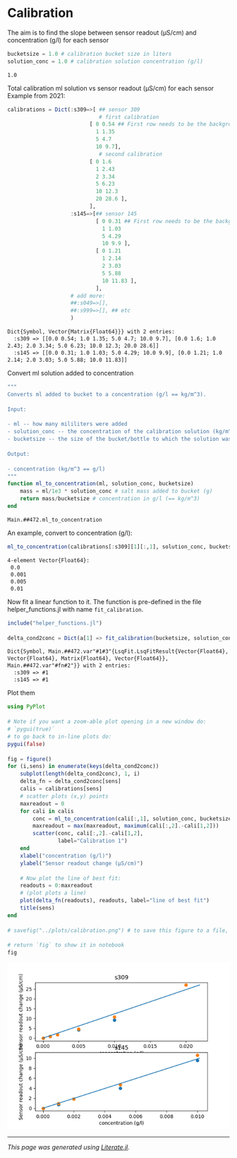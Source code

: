 # Calibration

The aim is to find the slope between sensor readout (μS/cm) and concentration (g/l) for each sensor

````julia
bucketsize = 1.0 # calibration bucket size in liters
solution_conc = 1.0 # calibration solution concentration (g/l)
````

````
1.0
````

Total calibration ml solution vs sensor readout (μS/cm) for each sensor
Example from 2021:

````julia
calibrations = Dict(:s309=>[ ## sensor 309
                             # first calibration
                          [ 0 0.54 ## First row needs to be the background reading!
                            1 1.35
                            5 4.7
                            10 9.7],
                             # second calibration
                          [ 0 1.6
                            1 2.43
                            2 3.34
                            5 6.23
                            10 12.3
                            20 28.6 ],
                          ],
                    :s145=>[## sensor 145
                            [ 0 0.31 ## First row needs to be the background reading!
                              1 1.03
                              5 4.29
                              10 9.9 ],
                            [ 0 1.21
                              1 2.14
                              2 3.03
                              5 5.88
                              10 11.83 ],
                            ],
                    # add more:
                    ##:s049=>[],
                    ##:s999=>[], ## etc
                    )
````

````
Dict{Symbol, Vector{Matrix{Float64}}} with 2 entries:
  :s309 => [[0.0 0.54; 1.0 1.35; 5.0 4.7; 10.0 9.7], [0.0 1.6; 1.0 2.43; 2.0 3.34; 5.0 6.23; 10.0 12.3; 20.0 28.6]]
  :s145 => [[0.0 0.31; 1.0 1.03; 5.0 4.29; 10.0 9.9], [0.0 1.21; 1.0 2.14; 2.0 3.03; 5.0 5.88; 10.0 11.83]]
````

Convert ml solution added to concentration

````julia
"""
Converts ml added to bucket to a concentration (g/l == kg/m^3).

Input:

- ml -- how many mililiters were added
- solution_conc -- the concentration of the calibration solution (kg/m^3 == g/l)
- bucketsize -- the size of the bucket/bottle to which the solution was added (l)

Output:

- concentration (kg/m^3 == g/l)
"""
function ml_to_concentration(ml, solution_conc, bucketsize)
    mass = ml/1e3 * solution_conc # salt mass added to bucket (g)
    return mass/bucketsize # concentration in g/l (== kg/m^3)
end
````

````
Main.##472.ml_to_concentration
````

An example, convert to concentration (g/l):

````julia
ml_to_concentration(calibrations[:s309][1][:,1], solution_conc, bucketsize)
````

````
4-element Vector{Float64}:
 0.0
 0.001
 0.005
 0.01
````

Now fit a linear function to it.  The function is pre-defined in the file helper_functions.jl with
name `fit_calibration`.

````julia
include("helper_functions.jl")

delta_cond2conc = Dict(a[1] => fit_calibration(bucketsize, solution_conc, a[2]...) for a in pairs(calibrations))
````

````
Dict{Symbol, Main.##472.var"#1#3"{LsqFit.LsqFitResult{Vector{Float64}, Vector{Float64}, Matrix{Float64}, Vector{Float64}}, Main.##472.var"#fn#2"}} with 2 entries:
  :s309 => #1
  :s145 => #1
````

Plot them

````julia
using PyPlot

# Note if you want a zoom-able plot opening in a new window do:
# `pygui(true)`
# to go back to in-line plots do:
pygui(false)

fig = figure()
for (i,sens) in enumerate(keys(delta_cond2conc))
    subplot(length(delta_cond2conc), 1, i)
    delta_fn = delta_cond2conc[sens]
    calis = calibrations[sens]
    # scatter plots (x,y) points
    maxreadout = 0
    for cali in calis
        conc = ml_to_concentration(cali[:,1], solution_conc, bucketsize)
        maxreadout = max(maxreadout, maximum(cali[:,2].-cali[1,2]))
        scatter(conc, cali[:,2].-cali[1,2],
                label="Calibration 1")
    end
    xlabel("concentration (g/l)")
    ylabel("Sensor readout change (μS/cm)")

    # Now plot the line of best fit:
    readouts = 0:maxreadout
    # (plot plots a line)
    plot(delta_fn(readouts), readouts, label="line of best fit")
    title(sens)
end

# savefig("../plots/calibration.png") # to save this figure to a file, useful for your presentation

# return `fig` to show it in notebook
fig

````

![](calibration.png)

---

*This page was generated using [Literate.jl](https://github.com/fredrikekre/Literate.jl).*

